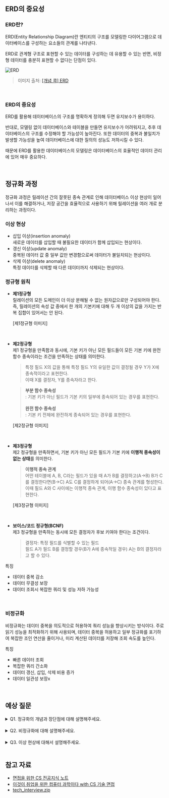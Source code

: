 ## ERD의 중요성

### ERD란?
ERD(Entity Relationship Diagram)란 엔티티의 구조를 모델링한 다이어그램으로 데이터베이스를 구성하는 요소들의 관계를 나타낸다.

ERD로 관계형 구조로 표현할 수 있는 데이터를 구성하는 데 유용할 수 있는 반면, 비정형 데이터를 충분히 표현할 수 없다는 단점이 있다.

![ERD](https://inblog.ai/_next/image?url=https%3A%2F%2Fwww.notion.so%2Fimage%2Fhttps%253A%252F%252Fprod-files-secure.s3.us-west-2.amazonaws.com%252F83c75a39-3aba-4ba4-a792-7aefe4b07895%252F72448d03-4bf4-4bff-81b4-775a532f4a0d%252FUntitled.png%3Ftable%3Dblock%26id%3Db9b46a50-a8ad-4cf5-95a7-ec682e1254c3%26cache%3Dv2&w=3840&q=75)
> 이미지 출처: [[개념 콕] ERD](https://nbcamp.spartacodingclub.kr/blog/%EA%B0%9C%EB%85%90-%EC%BD%95-%EC%9B%B9-%EA%B0%9C%EB%B0%9C-%EC%A7%80%EC%8B%9D-%ED%8E%B8-erd-21324)

<br>

### ERD의 중요성

ERD를 활용해 데이터베이스의 구조를 명확하게 정의해 두면 유지보수가 용이하다.

반대로, 모델링 없이 데이터베이스와 테이블을 만들면 유지보수가 어려워지고, 추후 데이터베이스의 구조를 수정해야 할 가능성이 높아진다.
또한 데이터의 중복과 불일치가 발생할 가능성을 높여 데이터베이스에 대한 질의의 성능도 저하시킬 수 있다.

때문에 ERD를 활용한 데이터베이스의 모델링은 데이터베이스의 효율적인 데이터 관리에 있어 매우 중요하다.

<br>

## 정규화 과정

정규화 과정은 릴레이션 간의 잘못된 종속 관계로 인해 데이터베이스 이상 현상이 일어나서 이를 해결하거나, 저장 공간을 효율적으로 사용하기 위해 릴레이션을 여러 개로 분리하는 과정이다.

### 이상 현상

- 삽입 이상(insertion anomaly)<br>
새로운 데이터를 삽입할 때 불필요한 데이터가 함께 삽입되는 현상이다.
- 갱신 이상(update anomaly)<br>
중복된 데이터 값 중 일부 값만 변경함으로써 데이터가 불일치되는 현상이다.
- 삭제 이상(delete anomaly)<br>
특정 데이터를 삭제할 때 다른 데이터까지 삭제되는 현상이다.

### 정규형 원칙

- **제1정규형**<br>
릴레이션의 모든 도메인이 더 이상 분해될 수 없는 원자값으로만 구성되어야 한다.<br>
즉, 릴레이션의 속성 값 중에서 한 개의 기본키에 대해 두 개 이상의 값을 가지는 반복 집합이 있어서는 안 된다.

    [제1정규형 이미지]

<br>

- **제2정규형**<br>
    제1 정규형을 만족함과 동시에, 기본 키가 아닌 모든 필드들이 모든 기본 키에 완전 함수 종속이라는 조건을 만족하는 상태를 의미한다.

    > 특정 필드 X의 값을 통해 특정 필드 Y의 유일한 값이 결정될 경우 Y가 X에 종속적이라고 표현한다.<br>
    이때 X를 결정자, Y를 종속자라고 한다.

    > **부분 함수 종속성**<br>
    : 기본 키가 아닌 필드가 기본 키의 일부에 종속되어 있는 경우를 표현한다.<br><br>
    **완전 함수 종속성**<br>
    : 기본 키 전체에 완전하게 종속되어 있는 경우를 표현한다.

    [제2정규형 이미지]

<br>

- **제3정규형** <br>
    제2 정규형을 만족하면서, 기본 키가 아닌 모든 필드가 기본 키에 **이행적 종속성이 없는 상태**를 의미한다.
     > **이행적 종속 관계**<br>
    어떤 테이블에 A, B, C라는 필드가 있을 때 A가 B를 결정하고(A->B) B가 C를 결정한다면(B->C) A도 C를 결정하게 되어(A->C) 종속 관계를 형성한다. <br>
    이때 필드 A와 C 사이에는 이행적 종속 관계, 이행 함수 종속성이 있다고 표현한다.

    [제3정규형 이미지]

<br>

- **보이스/코드 정규형(BCNF)**<br>
    제3 정규형을 만족하는 동시에 모든 결정자가 후보 키여야 한다는 조건이다.

    > 결정자: 특정 필드를 식별할 수 있는 필드<br>
    필드 A가 필드 B를 결정할 경우(B가 A에 종속적일 경우) A는 B의 결정자라고 할 수 있다.


특징
- 데이터 중복 감소
- 데이터 무결성 보장
- 데이터 조회시 복잡한 쿼리 및 성능 저하 가능성

<br>

### 비정규화

비정규화는 데이터 중복을 의도적으로 허용하여 쿼리 성능을 향상시키는 방식이다.
주로 읽기 성능을 최적화하기 위해 사용되며, 데이터 중복을 허용하고 일부 정규화를 포기하여
복잡한 조인 연산을 줄이거나, 미리 계산된 데이터를 저장해 조회 속도를 높인다.

특징
- 빠른 데이터 조회
- 복잡한 쿼리 간소화
- 데이터 갱신, 삽입, 삭제 비용 증가
- 데이터 일관성 보장x

<br>

## 예상 질문

<details>
<summary> 
Q1. 정규화의 개념과 장단점에 대해 설명해주세요.
</summary>

<br>

    정규화는 데이터의 중복방지, 무결성을 충족시키기 위해 데이터 및 테이블을 분할하는 것을 의미합니다.
    정규화를 함으로써 이상현상을 방지할 수 있다는 장점이 있고, 릴레이션 간의 연산이 많아질 수 있다는 단점이 있습니다.

</details>

<br>

<details>
<summary> 
Q2. 비정규화에 대해 설명해주세요.
</summary>

<br>

    비정규화란 데이터 중복을 의도적으로 허용하여 쿼리 성능을 향상시키는 방식을 말합니다.

    과도한 조인 연산으로 성능이 저하되는 경우, 데이터 중복을 허용하여 조인 연산을 줄이거나, 미리 계산된 데이터를 저장해 조회 속도를 높일 수 있습니다.

    자주 사용되는 데이터를 한 테이블에 저장하거나 중복된 데이터로 관리를 통해 복잡한 쿼리를 간소화할 수 있고, 데이터 액세스 비용을 감소시키는 이점을 얻을 수 있습니다.

    반면 데이터가 중복하여 저장되므로 저장 공간이 비효율적으로 사용되고, 데이터 무결성을 유지하기 위해 추가적인 로직을 구현해야 하므로 설계 및 유지보수 복잡도가 증가합니다.
    

    +) 정규화가 필요하지 않은 상황?
    검색의 성능이 중요한 경우 비정규화를 고려할 수 있습니다.
    NoSQL 데이터베이스에서는 성능 최적화를 위해 기본적으로 데이터를 정규화하지 않습니다.

</details>

<br>


<details>
<summary> 
Q3. 이상 현상에 대해서 설명해주세요.
</summary>

<br>

    이상현상은 데이터베이스 설계에서 정규화를 적절히 수행하지 않은 경우 발생하는 데이터 무결성 문제를 말합니다. 주로 데이터의 삽입, 삭제, 갱신 작업에서 문제가 발생하며, 데이터가 중복되거나 비효율적인 구조로 저장되어 있을 때 발생할 가능성이 높습니다.

    - 삽입 이상: 데이터를 삽입할 때 불필요한 추가 정보도 함께 입력됨
    - 삭제 이상: 특정 데이터를 삭제하면 관련된 다른 데이터도 함께 삭제됨
    - 갱신 이상: 중복된 데이터가 여러 곳에 저장되어 있을 때, 하나의 값을 수정하면 관련된 다른 데이터도 모두 수정해야 함

    이러한 이상현상은 데이터 정규화를 통해 해결할 수 있습니다.

</details>

<br>

## 참고 자료
- [면접을 위한 CS 전공지식 노트](https://product.kyobobook.co.kr/detail/S000001834833)
- [이것이 취업을 위한 컴퓨터 과학이다 with CS 기술 면접](https://product.kyobobook.co.kr/detail/S000214014967)
- [tech_interview.zip](https://github.com/4z7l/tech_interview.zip/blob/main/%EC%A7%81%EB%AC%B4/Database.md)